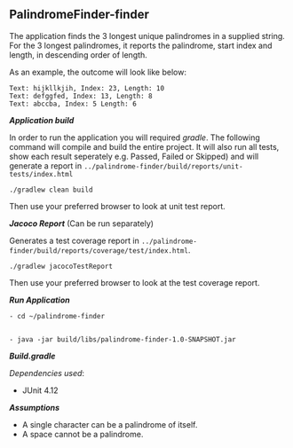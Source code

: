 ****PalindromeFinder-finder****
-


The application finds the 3 longest unique palindromes in a supplied string. For the 3 longest palindromes, it reports the palindrome, start index and length, in descending order of length.

As an example, the outcome will look like below:

```
Text: hijkllkjih, Index: 23, Length: 10
Text: defggfed, Index: 13, Length: 8
Text: abccba, Index: 5 Length: 6

````

***Application build***


In order to run the application you will required *gradle*. 
The following command will compile and  build the entire project. It will also run all tests, show each result seperately e.g. Passed, Failed or Skipped)
 and will generate a report in `../palindrome-finder/build/reports/unit-tests/index.html`  

````
./gradlew clean build

````
Then use your preferred browser to look at unit test report.


***Jacoco Report*** (Can be run separately)

Generates a test coverage report in ``../palindrome-finder/build/reports/coverage/test/index.html``.
````
./gradlew jacocoTestReport
````
Then use your preferred browser to look at the test coverage report.


***Run Application***

````
- cd ~/palindrome-finder


- java -jar build/libs/palindrome-finder-1.0-SNAPSHOT.jar
````


***Build.gradle***


_Dependencies used_: 
- JUnit 4.12


***Assumptions***
- A single character can be a palindrome of itself.
- A space cannot be a palindrome.